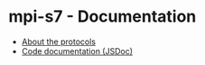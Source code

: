 # mpi-s7 - Documentation

 - [About the protocols](./Protocols.md)
 - [Code documentation (JSDoc)](./jsdoc/)